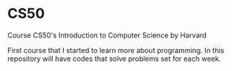 # CS50
Course CS50's Introduction to Computer Science by Harvard

First course that I started to learn more about programming. In this repository will have codes that solve problems set for each week. 

